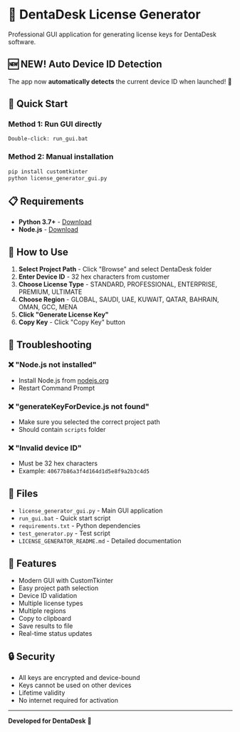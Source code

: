 # 🔑 DentaDesk License Generator

Professional GUI application for generating license keys for DentaDesk software.

## 🆕 **NEW!** Auto Device ID Detection
The app now **automatically detects** the current device ID when launched! 🎉

## 🚀 Quick Start

### Method 1: Run GUI directly
```
Double-click: run_gui.bat
```

### Method 2: Manual installation
```bash
pip install customtkinter
python license_generator_gui.py
```

## 📋 Requirements

- **Python 3.7+** - [Download](https://python.org)
- **Node.js** - [Download](https://nodejs.org)

## 🎯 How to Use

1. **Select Project Path** - Click "Browse" and select DentaDesk folder
2. **Enter Device ID** - 32 hex characters from customer
3. **Choose License Type** - STANDARD, PROFESSIONAL, ENTERPRISE, PREMIUM, ULTIMATE
4. **Choose Region** - GLOBAL, SAUDI, UAE, KUWAIT, QATAR, BAHRAIN, OMAN, GCC, MENA
5. **Click "Generate License Key"**
6. **Copy Key** - Click "Copy Key" button

## 🔧 Troubleshooting

### ❌ "Node.js not installed"
- Install Node.js from [nodejs.org](https://nodejs.org)
- Restart Command Prompt

### ❌ "generateKeyForDevice.js not found"
- Make sure you selected the correct project path
- Should contain `scripts` folder

### ❌ "Invalid device ID"
- Must be 32 hex characters
- Example: `40677b86a3f4d164d1d5e8f9a2b3c4d5`

## 📁 Files

- `license_generator_gui.py` - Main GUI application
- `run_gui.bat` - Quick start script
- `requirements.txt` - Python dependencies
- `test_generator.py` - Test script
- `LICENSE_GENERATOR_README.md` - Detailed documentation

## 🎨 Features

- Modern GUI with CustomTkinter
- Easy project path selection
- Device ID validation
- Multiple license types
- Multiple regions
- Copy to clipboard
- Save results to file
- Real-time status updates

## 🔒 Security

- All keys are encrypted and device-bound
- Keys cannot be used on other devices
- Lifetime validity
- No internet required for activation

---

**Developed for DentaDesk** 🔑
